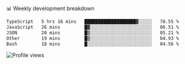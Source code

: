 
📊 Weekly development breakdown
<!--START_SECTION:waka-->

```txt
TypeScript   5 hrs 16 mins   ███████████████████▓░░░░░   78.55 %
JavaScript   26 mins         █▓░░░░░░░░░░░░░░░░░░░░░░░   06.51 %
JSON         20 mins         █▒░░░░░░░░░░░░░░░░░░░░░░░   05.21 %
Other        19 mins         █▒░░░░░░░░░░░░░░░░░░░░░░░   04.93 %
Bash         18 mins         █░░░░░░░░░░░░░░░░░░░░░░░░   04.56 %
```

<!--END_SECTION:waka-->

<img src="https://gpvc.arturio.dev/iqbalfasri" alt="Profile views"/>
